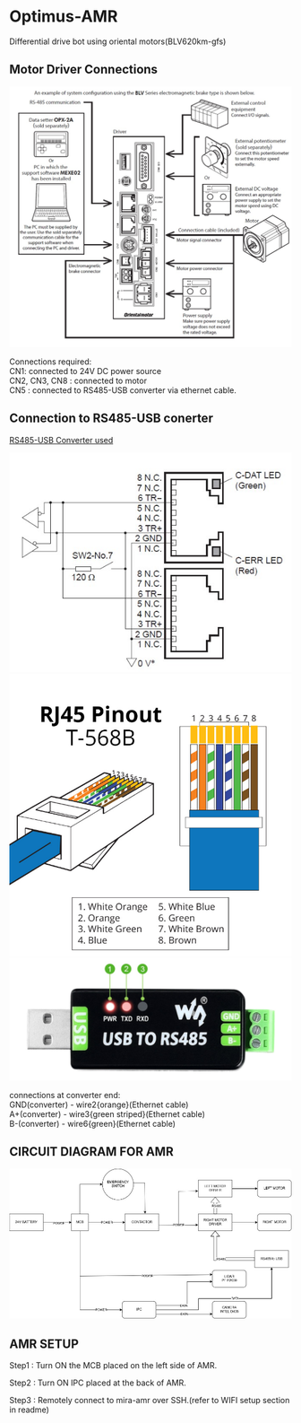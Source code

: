 # Optimus-AMR
Differential drive bot using oriental motors(BLV620km-gfs)

## Motor Driver Connections
![Motor Driver Connection Diagram](Documents/images/Motor_driver_connection.jpg)

Connections required: <br />
CN1: connected to 24V DC power source <br />
CN2, CN3, CN8 : connected to motor <br />
CN5 : connected to RS485-USB converter via ethernet cable. <br />

##  Connection to RS485-USB conerter
[RS485-USB Converter used](https://www.waveshare.com/usb-to-rs485.htm)

![CN5 connection diagram](Documents/images/RS485_connection.jpg)
![Ethernat cable wiring diagram](Documents/images/RJ45-Pinout-T568B.jpg)
![RS485-USB converter](Documents/images/RS485-USB_connector.jpg)

connections at converter end: <br />
GND(converter) - wire2{orange}(Ethernet cable) <br />
A+(converter) - wire3{green striped}(Ethernet cable) <br />
B-(converter) - wire6{green}(Ethernet cable) <br />
## CIRCUIT DIAGRAM FOR AMR
![Circuit Diagram](Documents/images/aMR_circuit_diagram.jpg)
## AMR SETUP
Step1 : Turn ON the MCB placed on the left side of AMR.
<!--![Circuit Diagram](Documents/images/MCB_placement.jpg)-->
Step2 : Turn ON IPC placed at the back of AMR.
<!--![Circuit Diagram](Documents/images/IPC_power.jpg)-->
Step3 : Remotely connect to mira-amr over SSH.(refer to WIFI setup section in readme)
      


